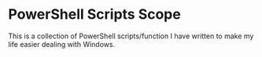 # PowerShell Scripts Scope
This is a collection of PowerShell scripts/function I have written to make my life easier dealing with Windows.
